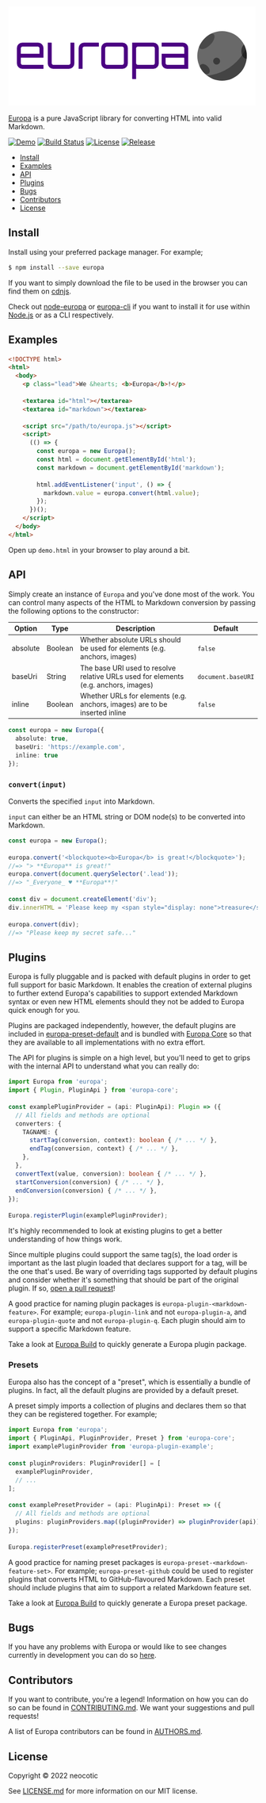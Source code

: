 ![Europa](https://raw.githubusercontent.com/neocotic/europa-branding/main/assets/banner/europa/europa-banner-500x200.png)

[Europa](https://github.com/neocotic/europa) is a pure JavaScript library for converting HTML into valid Markdown.

[![Demo](https://img.shields.io/badge/demo-live-brightgreen.svg?style=flat-square)](https://codepen.io/neocotic/pen/YzeKvzG)
[![Build Status](https://img.shields.io/github/workflow/status/neocotic/europa/CI/main?style=flat-square)](https://github.com/neocotic/europa/actions/workflows/ci.yml)
[![License](https://img.shields.io/npm/l/europa.svg?style=flat-square)](https://github.com/neocotic/europa/raw/main/packages/europa/LICENSE.md)
[![Release](https://img.shields.io/npm/v/europa.svg?style=flat-square)](https://npmjs.com/package/europa)

* [Install](#install)
* [Examples](#examples)
* [API](#api)
* [Plugins](#plugins)
* [Bugs](#bugs)
* [Contributors](#contributors)
* [License](#license)

## Install

Install using your preferred package manager. For example;

``` bash
$ npm install --save europa
```

If you want to simply download the file to be used in the browser you can find them on
[cdnjs](https://cdnjs.com/libraries/europa).

Check out [node-europa](https://github.com/neocotic/europa/tree/main/packages/node-europa) or
[europa-cli](https://github.com/neocotic/europa/tree/main/packages/europa-cli) if you want to install it for use within
[Node.js](https://nodejs.org) or as a CLI respectively.

## Examples

``` html
<!DOCTYPE html>
<html>
  <body>
    <p class="lead">We &hearts; <b>Europa</b>!</p>

    <textarea id="html"></textarea>
    <textarea id="markdown"></textarea>

    <script src="/path/to/europa.js"></script>
    <script>
      (() => {
        const europa = new Europa();
        const html = document.getElementById('html');
        const markdown = document.getElementById('markdown');

        html.addEventListener('input', () => {
          markdown.value = europa.convert(html.value);
        });
      })();
    </script>
  </body>
</html>
```

Open up `demo.html` in your browser to play around a bit.

## API

Simply create an instance of `Europa` and you've done most of the work. You can control many aspects of the HTML to
Markdown conversion by passing the following options to the constructor:

| Option   | Type    | Description                                                                         | Default            |
|----------|---------|-------------------------------------------------------------------------------------|--------------------|
| absolute | Boolean | Whether absolute URLs should be used for elements (e.g. anchors, images)            | `false`            |
| baseUri  | String  | The base URI used to resolve relative URLs used for elements (e.g. anchors, images) | `document.baseURI` |
| inline   | Boolean | Whether URLs for elements (e.g. anchors, images) are to be inserted inline          | `false`            |

``` typescript
const europa = new Europa({
  absolute: true,
  baseUri: 'https://example.com',
  inline: true
});
```

### `convert(input)`

Converts the specified `input` into Markdown.

`input` can either be an HTML string or DOM node(s) to be converted into Markdown.

``` typescript
const europa = new Europa();

europa.convert('<blockquote><b>Europa</b> is great!</blockquote>');
//=> "> **Europa** is great!"
europa.convert(document.querySelector('.lead'));
//=> "_Everyone_ ♥ **Europa**!"

const div = document.createElement('div');
div.innerHTML = 'Please keep my <span style="display: none">treasure</span> secret safe...';

europa.convert(div);
//=> "Please keep my secret safe..."
```

## Plugins

Europa is fully pluggable and is packed with default plugins in order to get full support for basic Markdown. It
enables the creation of external plugins to further extend Europa's capabilities to support extended Markdown syntax or
even new HTML elements should they not be added to Europa quick enough for you.

Plugins are packaged independently, however, the default plugins are included in
[europa-preset-default](https://github.com/neocotic/europa/tree/main/packages/europa-preset-default) and is bundled with
[Europa Core](https://github.com/neocotic/europa/tree/main/packages/europa-core) so that they are available to all
implementations with no extra effort.

The API for plugins is simple on a high level, but you'll need to get to grips with the internal API to understand what
you can really do:

``` typescript
import Europa from 'europa';
import { Plugin, PluginApi } from 'europa-core';

const examplePluginProvider = (api: PluginApi): Plugin => ({
  // All fields and methods are optional
  converters: {
    TAGNAME: {
      startTag(conversion, context): boolean { /* ... */ },
      endTag(conversion, context) { /* ... */ },
    },
  },
  convertText(value, conversion): boolean { /* ... */ },
  startConversion(conversion) { /* ... */ },
  endConversion(conversion) { /* ... */ },
});

Europa.registerPlugin(examplePluginProvider);
```

It's highly recommended to look at existing plugins to get a better understanding of how things work.

Since multiple plugins could support the same tag(s), the load order is important as the last plugin loaded that
declares support for a tag, will be the one that's used. Be wary of overriding tags supported by default plugins and
consider whether it's something that should be part of the original plugin. If so, [open a pull request](#contributors)!

A good practice for naming plugin packages is `europa-plugin-<markdown-feature>`. For example; `europa-plugin-link` and
not `europa-plugin-a`, and `europa-plugin-quote` and not `europa-plugin-q`. Each plugin should aim to support a specific
Markdown feature.

Take a look at [Europa Build](https://github.com/neocotic/europa/tree/main/packages/europa-build) to quickly generate a
Europa plugin package.

### Presets

Europa also has the concept of a "preset", which is essentially a bundle of plugins. In fact, all the default plugins
are provided by a default preset.

A preset simply imports a collection of plugins and declares them so that they can be registered together. For example;

``` typescript
import Europa from 'europa';
import { PluginApi, PluginProvider, Preset } from 'europa-core';
import examplePluginProvider from 'europa-plugin-example';

const pluginProviders: PluginProvider[] = [
  examplePluginProvider,
  // ...
];

const examplePresetProvider = (api: PluginApi): Preset => ({
  // All fields and methods are optional
  plugins: pluginProviders.map((pluginProvider) => pluginProvider(api)),
});

Europa.registerPreset(examplePresetProvider);
```

A good practice for naming preset packages is `europa-preset-<markdown-feature-set>`. For example;
`europa-preset-github` could be used to register plugins that converts HTML to GitHub-flavoured Markdown. Each preset
should include plugins that aim to support a related Markdown feature set.

Take a look at [Europa Build](https://github.com/neocotic/europa/tree/main/packages/europa-build) to quickly generate a
Europa preset package.

## Bugs

If you have any problems with Europa or would like to see changes currently in development you can do so
[here](https://github.com/neocotic/europa/issues).

## Contributors

If you want to contribute, you're a legend! Information on how you can do so can be found in
[CONTRIBUTING.md](https://github.com/neocotic/europa/blob/main/CONTRIBUTING.md). We want your suggestions and pull
requests!

A list of Europa contributors can be found in [AUTHORS.md](https://github.com/neocotic/europa/blob/main/AUTHORS.md).

## License

Copyright © 2022 neocotic

See [LICENSE.md](https://github.com/neocotic/europa/raw/main/packages/europa/LICENSE.md) for more information on our MIT
license.
